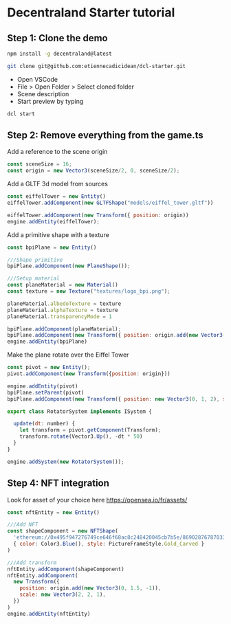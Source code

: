 # Decentraland Starter tutorial


## Step 1: Clone the demo

```bash
npm install -g decentraland@latest

git clone git@github.com:etiennecadicidean/dcl-starter.git
```

* Open VSCode
* File > Open Folder > Select cloned folder
* Scene description
* Start preview by typing
```bash
dcl start
```

## Step 2: Remove everything from the game.ts


Add a reference to the scene origin
```js
const sceneSize = 16;
const origin = new Vector3(sceneSize/2, 0, sceneSize/2);
```

Add a GLTF 3d model from sources
```js
const eiffelTower = new Entity()
eiffelTower.addComponent(new GLTFShape("models/eiffel_tower.gltf"))

eiffelTower.addComponent(new Transform({ position: origin))
engine.addEntity(eiffelTower);
```

Add a primitive shape with a texture
```js
const bpiPlane = new Entity()

///Shape primitive
bpiPlane.addComponent(new PlaneShape());

///Setup material
const planeMaterial = new Material()
const texture = new Texture("textures/logo_bpi.png");

planeMaterial.albedoTexture = texture
planeMaterial.alphaTexture = texture
planeMaterial.transparencyMode = 1

bpiPlane.addComponent(planeMaterial);
bpiPlane.addComponent(new Transform({ position: origin.add(new Vector3(0, 1, 2)), scale: new Vector3(2, -1, 0.1) }))
engine.addEntity(bpiPlane)
```

Make the plane rotate over the Eiffel Tower
```js
const pivot = new Entity();
pivot.addComponent(new Transform({position: origin}))

engine.addEntity(pivot)
bpiPlane.setParent(pivot)
bpiPlane.addComponent(new Transform({ position: new Vector3(0, 1, 2), scale: new Vector3(2, -1, 0.1) }))

export class RotatorSystem implements ISystem {

  update(dt: number) {
    let transform = pivot.getComponent(Transform);
    transform.rotate(Vector3.Up(), -dt * 50)
  }  
}

engine.addSystem(new RotatorSystem());
```

## Step 4: NFT integration

Look for asset of your choice here https://opensea.io/fr/assets/
```js
const nftEntity = new Entity()

///Add NFT
const shapeComponent = new NFTShape(
  'ethereum://0x495f947276749ce646f68ac8c248420045cb7b5e/86902876787033016230246078766370946898281762830175324487219347329896807399425',
  { color: Color3.Blue(), style: PictureFrameStyle.Gold_Carved }
)

///Add transform
nftEntity.addComponent(shapeComponent)
nftEntity.addComponent(
  new Transform({
    position: origin.add(new Vector3(0, 1.5, -1)), 
    scale: new Vector3(2, 2, 1),
  })
)
engine.addEntity(nftEntity)
```

